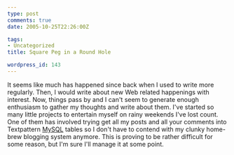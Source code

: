 ```yaml
---
type: post
comments: true
date: 2005-10-25T22:26:00Z

tags:
- Uncategorized
title: Square Peg in a Round Hole

wordpress_id: 143
---
```


It seems like much has happened since back when I used to write more regularly. Then, I would write about new Web related happenings with interest. Now, things pass by and I can't seem to generate enough enthusiasm to gather my thoughts and write about them. I've started so many little projects to entertain myself on rainy weekends I've lost count. One of them has involved trying get all my posts and all your comments into Textpattern [MySQL](http://www.mysql.com) tables so I don't have to contend with my clunky home-brew blogging system anymore. This is proving to be rather difficult for some reason, but I'm sure I'll manage it at some point. 
